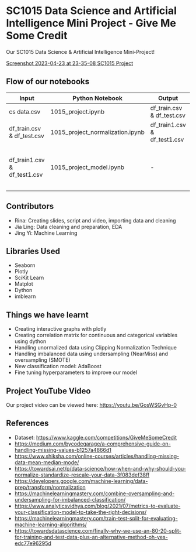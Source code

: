 # SC1015 Data Science and Artificial Intelligence Mini Project - Give Me Some Credit

Our SC1015 Data Science &amp; Artificial Intelligence Mini-Project!

[Screenshot 2023-04-23 at 23-35-08 SC1015 Project](https://user-images.githubusercontent.com/67941344/233849470-a2f2daa5-978e-43bb-8d02-a15e16a132b9.png)


## Flow of our notebooks
|Input   | Python Notebook  | Output  | About |
|---|---|---|---|
|  cs data.csv | 1015_project.ipynb  |  df_train.csv & df_test.csv  | Containing EDA |
|  df_train.csv & df_test.csv | 1015_project_normalization.ipynb  |  df_train1.csv & df_test1.csv  | Contains normalization + EDA |
|  df_train1.csv & df_test1.csv | 1015_project_model.ipynb  |  - | Machine Learning using Decision Tree and AdaBoost |


## Contributors
- Rina: Creating slides, script and video, importing data and cleaning
- Jia Ling: Data cleaning and preparation, EDA
- Jing Yi: Machine Learning


## Libraries Used

- Seaborn
- Plotly
- SciKit Learn
- Matplot
- Dython
- imblearn

## Things we have learnt

- Creating interactive graphs with plotly
- Creating correlation matrix for continuous and categorical variables using dython
- Handling unormalized data using Clipping Normalization Technique
- Handling imbalanced data using undersampling (NearMiss) and oversampling (SMOTE)
- New classification model: AdaBoost
- Fine tuning hyperparameters to improve our model

## Project YouTube Video
Our project video can be viewed here: https://youtu.be/GosWSGvHp-0

## References

- Dataset: <https://www.kaggle.com/competitions/GiveMeSomeCredit>
- <https://medium.com/bycodegarage/a-comprehensive-guide-on-handling-missing-values-b1257a4866d1>
- <https://www.shiksha.com/online-courses/articles/handling-missing-data-mean-median-mode/>
- <https://towardsai.net/p/data-science/how-when-and-why-should-you-normalize-standardize-rescale-your-data-3f083def38ff>
- <https://developers.google.com/machine-learning/data-prep/transform/normalization>
- <https://machinelearningmastery.com/combine-oversampling-and-undersampling-for-imbalanced-classification/>
- <https://www.analyticsvidhya.com/blog/2021/07/metrics-to-evaluate-your-classification-model-to-take-the-right-decisions/>
- <https://machinelearningmastery.com/train-test-split-for-evaluating-machine-learning-algorithms/>
- <https://towardsdatascience.com/finally-why-we-use-an-80-20-split-for-training-and-test-data-plus-an-alternative-method-oh-yes-edc77e96295d>

